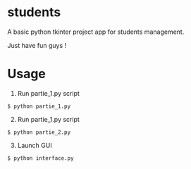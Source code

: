 # students
A basic python tkinter project app for students management.

Just have fun guys !

# Usage
1. Run partie_1.py script
  ```
  $ python partie_1.py
  ```
2. Run partie_1.py script
  ```
  $ python partie_2.py
  ```
3. Launch GUI
  ```
  $ python interface.py
  ```
